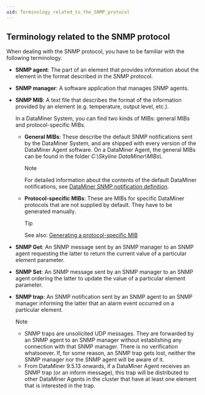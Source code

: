 ```yaml
---
uid: Terminology_related_to_the_SNMP_protocol
---
```


## Terminology related to the SNMP protocol

When dealing with the SNMP protocol, you have to be familiar with the following terminology.

- **SNMP agent**: The part of an element that provides information about the element in the format described in the SNMP protocol.

- **SNMP manager**: A software application that manages SNMP agents.

- **SNMP MIB**: A text file that describes the format of the information provided by an element (e.g. temperature, output level, etc.).

    In a DataMiner System, you can find two kinds of MIBs: general MIBs and protocol-specific MIBs.

    - **General MIBs**: These describe the default SNMP notifications sent by the DataMiner System, and are shipped with every version of the DataMiner Agent software. On a DataMiner Agent, the general MIBs can be found in the folder *C:\\Skyline DataMiner\\MIBs\\*.

        > [!NOTE]
        > For detailed information about the contents of the default DataMiner notifications, see [DataMiner SNMP notification definition](DataMiner_SNMP_notification_definition.md).

    - **Protocol-specific MIBs**: These are MIBs for specific DataMiner protocols that are not supplied by default. They have to be generated manually.

        > [!TIP]
        > See also:
        > [Generating a protocol-specific MIB](xref:Advanced_protocol_functionality#generating-a-protocol-specific-mib)

- **SNMP Get**: An SNMP message sent by an SNMP manager to an SNMP agent requesting the latter to return the current value of a particular element parameter.

- **SNMP Set**: An SNMP message sent by an SNMP manager to an SNMP agent ordering the latter to update the value of a particular element parameter.

- **SNMP trap**: An SNMP notification sent by an SNMP agent to an SNMP manager informing the latter that an alarm event occurred on a particular element.

    > [!NOTE]
    > - SNMP traps are unsolicited UDP messages. They are forwarded by an SNMP agent to an SNMP manager without establishing any connection with that SNMP manager. There is no verification whatsoever. If, for some reason, an SNMP trap gets lost, neither the SNMP manager nor the SNMP agent will be aware of it.
    > - From DataMiner 9.5.13 onwards, if a DataMiner Agent receives an SNMP trap (or an inform message), this trap will be distributed to other DataMiner Agents in the cluster that have at least one element that is interested in the trap.
    >
